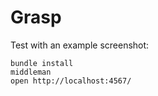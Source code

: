 # Grasp

Test with an example screenshot:

    bundle install
    middleman
    open http://localhost:4567/
